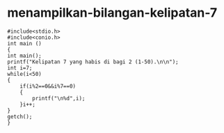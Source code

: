 # menampilkan-bilangan-kelipatan-7

    #include<stdio.h>
    #include<conio.h>
    int main ()
    {
    int main();
    printf("Kelipatan 7 yang habis di bagi 2 (1-50).\n\n");
    int i=7;
    while(i<50)
    {
        if(i%2==0&&i%7==0)
        {
            printf("\n%d",i);
        }i++;
    }
    getch();
    }
